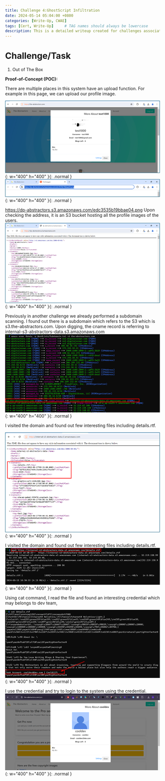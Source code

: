 ```yaml
---
title: Challenge 4:GhostScript Infiltration
date: 2024-05-14 05:04:00 +0800
categories: [Write-Up, CWAE]
tags: [Cert, Write-Up]     # TAG names should always be lowercase
description: This is a detailed writeup created for challenges associated with the Certified Web AppSecurity Expert (CWAE) certification. 
---
```


# Challenge/Task

1. Out of The Box

**Proof-of-Concept (POC):**

There are multiple places in this system have an upload function. For example in this page, we can upload our profile image.  

![POC-otb](/img/cwae/otb1.png){: w="400" h="400" }{: .normal }
![POC-otb](/img/cwae/otb2.png){: w="400" h="400" }{: .normal }

https://dp-abstractors.s3.amazonaws.com/edc3535b19bbae04.png
Upon checking the address, it is an S3 bucket hosting all the profile images of the users. 
![POC-otb](/img/cwae/otb3.png){: w="400" h="400" }{: .normal }

Previously in another challenge we already performed a subdomain scanning. I found out there is a subdomain which refers to the S3 which is s3.the-abstractors.com. Upon digging, the cname record is referring to internal-s3-abstractors-data.s3.amazonaws.com
![POC-otb](/img/cwae/otb4.png){: w="400" h="400" }{: .normal }

I visited the domain and found out few interesting files including details.rtf. 

![POC-otb](/img/cwae/otb5.png){: w="400" h="400" }{: .normal }

I visited the domain and found out few interesting files including details.rtf.
![POC-otb](/img/cwae/otb6.png){: w="400" h="400" }{: .normal }

Using cat command, I read the file and found an interesting credential which may belongs to dev team,

![POC-otb](/img/cwae/otb7.png){: w="400" h="400" }{: .normal }

I use the credential and try to login to the system using the credential. 
![POC-xss](/img/cwae/otb8.png){: w="400" h="400" }{: .normal }